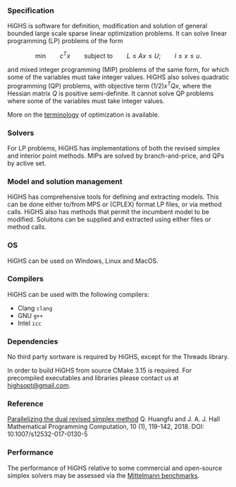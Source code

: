 ### Specification

HiGHS is software for definition, modification and solution of general bounded large scale sparse linear optimization problems. It can solve linear programming (LP) problems of the form
```math
\textrm{min} \qquad c^Tx \qquad \textrm{subject to} \qquad L \le Ax \le U; \qquad l \le x \le u.
```
and mixed integer programming (MIP) problems of the same form, for
which some of the variables must take integer values. HiGHS also
solves quadratic programming (QP) problems, with objective term
$(1/2)x^TQx$, where the Hessian matrix $Q$ is positive
semi-definite. It cannot solve QP problems where some of the variables
must take integer values.

More on the
[terminology](http://ergo-code.github.io/HiGHS/terminology.html) of
optimization is available.

### Solvers

For LP problems, HiGHS has implementations of both the revised simplex
and interior point methods. MIPs are solved by branch-and-price, and
QPs by active set.

### Model and solution management

HiGHS has comprehensive tools for defining and extracting models. This
can be done either to/from MPS or (CPLEX) format LP files, or via
method calls. HiGHS also has methods that permit the incumbent model
to be modified. Soluitons can be supplied and extracted using either
files or method calls.

### OS

HiGHS can be used on Windows, Linux and MacOS.

### Compilers

HiGHS can be used with the following compilers:

- Clang ` clang `
- GNU ` g++ ` 
- Intel ` icc `

### Dependencies

No third party sortware is required by HiGHS, except for the Threads library.

In order to build HiGHS from source CMake 3.15 is required. For precompiled executables and libraries please contact us at [highsopt@gmail.com](mailto:highsopt@gmail.com).

### Reference

[Parallelizing the dual revised simplex method](http://www.maths.ed.ac.uk/hall/HuHa13/)
Q. Huangfu and J. A. J. Hall
Mathematical Programming Computation, 10 (1), 119-142, 2018.
DOI: 10.1007/s12532-017-0130-5

### Performance

The performance of HiGHS relative to some commercial and open-source simplex solvers may be assessed via the [Mittelmann benchmarks](http://plato.asu.edu/ftp/lpsimp.html).
